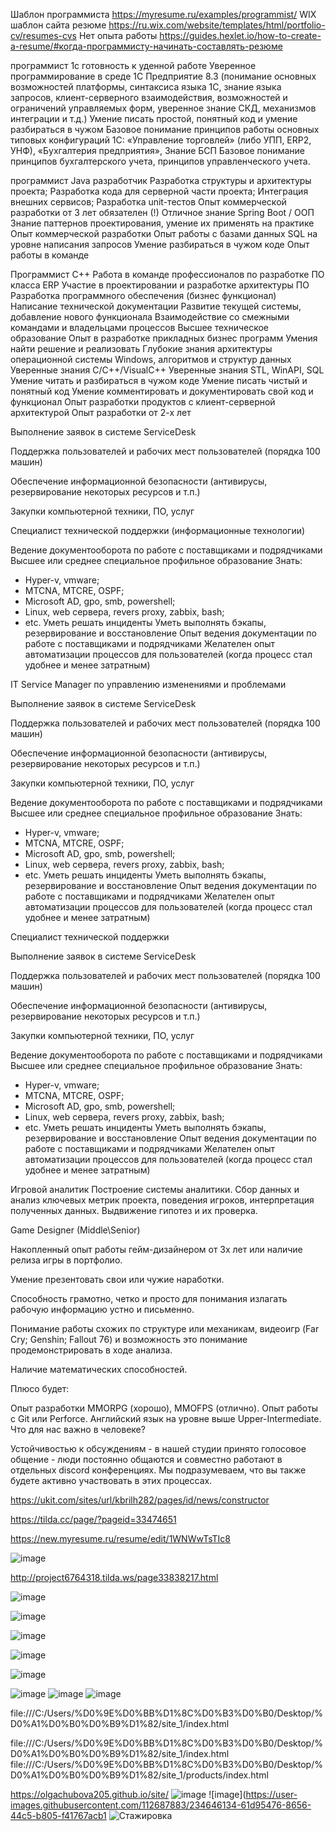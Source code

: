 Шаблон программиста https://myresume.ru/examples/programmist/ 
WIX шаблон сайта резюме https://ru.wix.com/website/templates/html/portfolio-cv/resumes-cvs 
Нет опыта работы https://guides.hexlet.io/how-to-create-a-resume/#когда-программисту-начинать-составлять-резюме 

 
  
  программист 1с
готовность к уденной работе
Уверенное программирование в среде 1С Предприятие 8.3 (понимание основных
возможностей платформы, синтаксиса языка 1С, знание языка запросов, клиент-серверного взаимодействия, возможностей и ограничений управляемых форм, уверенное знание СКД, механизмов интеграции и т.д.)
Умение писать простой, понятный код и умение разбираться в чужом
Базовое понимание принципов работы основных типовых конфигураций 1С: «Управление торговлей» (либо УПП, ERP2, УНФ), «Бухгалтерия предприятия», Знание БСП
Базовое понимание принципов бухгалтерского учета, принципов управленческого учета.
  
  программист
  Java разработчик 
Разработка структуры и архитектуры проекта;
Разработка кода для серверной части проекта;
Интеграция внешних сервисов;
Разработка unit-тестов
Опыт коммерческой разработки от 3 лет обязателен (!)
Отличное знание Spring Boot / ООП
Знание паттернов проектирования, умение их применять на практике
Опыт коммерческой разработки
Опыт работы с базами данных SQL на уровне написания запросов
Умение разбираться в чужом коде
Опыт работы в команде

 Программист С++
Работа в команде профессионалов по разработке ПО класса ERP
Участие в проектировании и разработке архитектуры ПО
Разработка программного обеспечения (бизнес функционал)
Написание технической документации
Развитие текущей системы, добавление нового функционала
Взаимодействие со смежными командами и владельцами процессов
Высшее техническое образование
Опыт в разработке прикладных бизнес программ
Умения найти решение и реализовать
Глубокие знания архитектуры операционной системы Windows, алгоритмов и структур данных
Уверенные знания C/C++/VisualC++
Уверенные знания STL, WinAPI, SQL
Умение читать и разбираться в чужом коде
Умение писать чистый и понятный код
Умение комментировать и документировать свой код и функционал
Опыт разработки продуктов с клиент-серверной архитектурой
Опыт разработки от 2-х лет


Выполнение заявок в системе ServiceDesk

Поддержка пользователей и рабочих мест пользователей (порядка 100 машин)

Обеспечение информационной безопасности (антивирусы, резервирование некоторых ресурсов и т.п.)

Закупки компьютерной техники, ПО, услуг



 Специалист технической поддержки (информационные технологии)

Ведение документооборота по работе с поставщиками и подрядчиками
Высшее или среднее специальное профильное образование
Знать:
- Hyper-v, vmware;
- MTCNA, MTCRE, OSPF;
- Microsoft AD, gpo, smb, powershell;
- Linux, web сервера, revers proxy, zabbix, bash;
- etc.
Уметь решать инциденты
Уметь выполнять бэкапы, резервирование и восстановление
Опыт ведения документации по работе с поставщиками и подрядчиками
Желателен опыт автоматизации процессов для пользователей (когда процесс стал удобнее и менее затратным)


 IT Service Manager по управлению изменениями и проблемами
 
 
 Выполнение заявок в системе ServiceDesk

Поддержка пользователей и рабочих мест пользователей (порядка 100 машин)

Обеспечение информационной безопасности (антивирусы, резервирование некоторых ресурсов и т.п.)

Закупки компьютерной техники, ПО, услуг

Ведение документооборота по работе с поставщиками и подрядчиками
Высшее или среднее специальное профильное образование
Знать:
- Hyper-v, vmware;
- MTCNA, MTCRE, OSPF;
- Microsoft AD, gpo, smb, powershell;
- Linux, web сервера, revers proxy, zabbix, bash;
- etc.
Уметь решать инциденты
Уметь выполнять бэкапы, резервирование и восстановление
Опыт ведения документации по работе с поставщиками и подрядчиками
Желателен опыт автоматизации процессов для пользователей (когда процесс стал удобнее и менее затратным)



Специалист технической поддержки

Выполнение заявок в системе ServiceDesk

Поддержка пользователей и рабочих мест пользователей (порядка 100 машин)

Обеспечение информационной безопасности (антивирусы, резервирование некоторых ресурсов и т.п.)

Закупки компьютерной техники, ПО, услуг

Ведение документооборота по работе с поставщиками и подрядчиками
Высшее или среднее специальное профильное образование
Знать:
- Hyper-v, vmware;
- MTCNA, MTCRE, OSPF;
- Microsoft AD, gpo, smb, powershell;
- Linux, web сервера, revers proxy, zabbix, bash;
- etc.
Уметь решать инциденты
Уметь выполнять бэкапы, резервирование и восстановление
Опыт ведения документации по работе с поставщиками и подрядчиками
Желателен опыт автоматизации процессов для пользователей (когда процесс стал удобнее и менее затратным)


Игровой аналитик
Построение системы аналитики. Сбор данных и анализ ключевых метрик проекта, поведения игроков, интерпретация полученных данных. Выдвижение гипотез и их проверка.

Game Designer (Middle\Senior)

Накопленный опыт работы гейм-дизайнером от 3х лет или наличие релиза игры в портфолио.

Умение презентовать свои или чужие наработки.

Способность грамотно, четко и просто для понимания излагать рабочую информацию устно и письменно.

Понимание работы схожих по структуре или механикам, видеоигр (Far Cry; Genshin; Fallout 76) и возможность это понимание продемонстрировать в ходе анализа.

Наличие математических способностей.

Плюсо будет:

Опыт разработки MMORPG (хорошо), MMOFPS (отлично).
Опыт работы с Git или Perforce.
Английский язык на уровне выше Upper-Intermediate.
Что для нас важно в человеке?

Устойчивостью к обсуждениям - в нашей студии принято голосовое общение - люди постоянно общаются и совместно работают в отдельных discord конференциях. Мы подразумеваем, что вы также будете активно участвовать в этих процессах.
  
  
  
  
  https://ukit.com/sites/url/kbrilh282/pages/id/news/constructor
  
  
  https://tilda.cc/page/?pageid=33474651
  
  https://new.myresume.ru/resume/edit/1WNWwTsTIc8
  
  ![image](https://user-images.githubusercontent.com/112687883/216918381-4930bc6c-8d2f-4d2e-8239-c8e9ba0605d7.png)

http://project6764318.tilda.ws/page33838217.html





![image](https://user-images.githubusercontent.com/112687883/224024052-cd4b8ab3-4fd7-4475-958d-52677d0d3aa5.png)

![image](https://user-images.githubusercontent.com/112687883/224024503-c7e121c4-11fe-4ab1-8c7f-954679595bba.png)

![image](https://user-images.githubusercontent.com/112687883/224023605-d15687c7-163a-4cd1-b474-9e225720cbe5.png)

![image](https://user-images.githubusercontent.com/112687883/224023656-23e3b39a-9c21-4b4c-936a-621eb353fce7.png)

![image](https://user-images.githubusercontent.com/112687883/224024382-c1ac9f6d-90ff-4a57-a334-da88f1e9e665.png)



![image](https://user-images.githubusercontent.com/112687883/227324509-9b5804c5-5606-4b56-9b01-74a0f09e1ed7.png)
![image](https://user-images.githubusercontent.com/112687883/227324586-423f0b70-1327-4061-8f3b-cd6ae34fd998.png)
![image](https://user-images.githubusercontent.com/112687883/227324684-41cead00-ed82-4815-b494-288c67e07492.png)


file:///C:/Users/%D0%9E%D0%BB%D1%8C%D0%B3%D0%B0/Desktop/%D0%A1%D0%B0%D0%B9%D1%82/site_1/index.html


file:///C:/Users/%D0%9E%D0%BB%D1%8C%D0%B3%D0%B0/Desktop/%D0%A1%D0%B0%D0%B9%D1%82/site_1/index.html
file:///C:/Users/%D0%9E%D0%BB%D1%8C%D0%B3%D0%B0/Desktop/%D0%A1%D0%B0%D0%B9%D1%82/site_1/products/index.html
 
https://olgachubova205.github.io/site/
![image](https://user-images.githubusercontent.com/112687883/234647013-a70e1b19-1fc5-4709-99b1-cab98d9cf8dc.png)
![image](https://user-images.githubusercontent.com/112687883/234646134-61d95476-8656-44c5-b805-f41767acb1
![Стажировка](https://github.com/OlgaChubova205/6-semestr/assets/112687883/0a594fcf-29ce-480d-bf6c-db1b8ce076e2)


